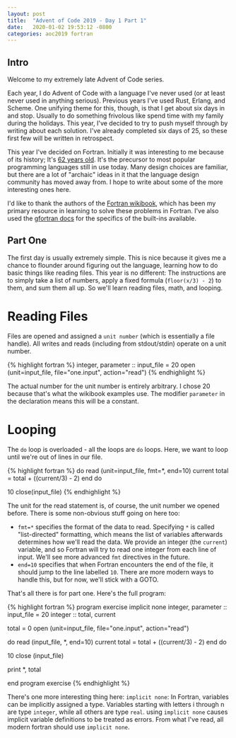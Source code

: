 ```yaml
---
layout: post
title:  "Advent of Code 2019 - Day 1 Part 1"
date:   2020-01-02 19:53:12 -0800
categories: aoc2019 fortran
---
```

Intro
-----

Welcome to my extremely late Advent of Code series.

Each year, I do Advent of Code with a language I've never used (or at least never used in anything serious). Previous years I've used Rust, Erlang, and Scheme. One unifying theme for this, though, is that I get about six days in and stop. Usually to do something frivolous like spend time with my family during the holidays. This year, I've decided to try to push myself through by writing about each solution. I've already completed six days of 25, so these first few will be written in retrospect.

This year I've decided on Fortran. Initially it was interesting to me because of its history; It's [62 years old][fortran-wikipedia]. It's the precursor to most popular programming languages still in use today. Many design choices are familiar, but there are a lot of "archaic" ideas in it that the language design community has moved away from. I hope to write about some of the more interesting ones here. 

I'd like to thank the authors of the [Fortran wikibook][fortran-wikibook], which has been my primary resource in learning to solve these problems in Fortran. I've also used the [gfortran docs][gfortran-docs] for the specifics of the built-ins available.

Part One
--------

The first day is usually extremely simple. This is nice because it gives me a chance to flounder around figuring out the language, learning how to do basic things like reading files. This year is no different: The instructions are to simply take a list of numbers, apply a fixed formula (`floor(x/3) - 2`) to them, and sum them all up. So we'll learn reading files, math, and looping.


Reading Files
=============

Files are opened and assigned a `unit number` (which is essentially a file handle). All writes and reads (including from stdout/stdin) operate on a unit number.

{% highlight fortran %}
integer, parameter :: input_file = 20
open (unit=input_file, file="one.input", action="read")
{% endhighlight %}

The actual number for the unit number is entirely arbitrary. I chose 20 because that's what the wikibook examples use. The modifier `parameter` in the declaration means this will be a constant.

Looping
=======

The `do` loop is overloaded - all the loops are `do` loops. Here, we want to loop until we're out of lines in our file.

{% highlight fortran %}
do
  read (unit=input_file, fmt=*, end=10) current
  total = total + ((current/3) - 2)
end do

10 close(input_file)
{% endhighlight %}

The unit for the read statement is, of course, the unit number we opened before. There is some non-obvious stuff going on here too:

- `fmt=*` specifies the format of the data to read. Specifying `*` is called "list-directed" formatting, which means the list of variables afterwards determines how we'll read the data. We provide an integer (the `current`) variable, and so Fortran will try to read one integer from each line of input. We'll see more advanced `fmt` directives in the future.
- `end=10` specifies that when Fortran encounters the end of the file, it should jump to the line labelled `10`. There are more modern ways to handle this, but for now, we'll stick with a GOTO.

That's all there is for part one. Here's the full program:

{% highlight fortran %}
program exercise
  implicit none
  integer, parameter :: input_file = 20
  integer :: total, current

  total = 0
  open (unit=input_file, file="one.input", action="read")

  do
    read (input_file, *, end=10) current
    total = total + ((current/3) - 2)
  end do

10 close (input_file)

  print *, total

end program exercise
{% endhighlight %}


There's one more interesting thing here: `implicit none`: In Fortran, variables can be implicitly assigned a type. Variables starting with letters i through n are type `integer`, while all others are type `real`. using `implicit none` causes implicit variable definitions to be treated as errors. From what I've read, all modern fortran should use `implicit none`.

[fortran-wikipedia]: https://en.wikipedia.org/wiki/Fortran
[fortran-wikibook]: https://en.wikibooks.org/wiki/Fortran
[gfortran-docs]: https://gcc.gnu.org/onlinedocs/gfortran/Intrinsic-Procedures.html
